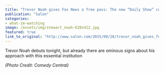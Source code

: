 ```yaml
---
title: "Trevor Noah gives Fox News a free pass: The new “Daily Show” could be great for Ailes and Hannity, bad for America"
publication: "Salon"
categories: 
- what-im-watching
image: /assets/img/stewart_noah-620x412.jpg
featured: true
link_to_original: "http://www.salon.com/2015/09/28/trevor_noah_gives_fox_news_a_free_pass_the_new_daily_show_could_be_great_for_ailes_and_hannity_bad_for_america/"
---
```

Trevor Noah debuts tonight, but already there are ominous signs about his approach with this essential institution



_(Photo Credit: Comedy Central)_
